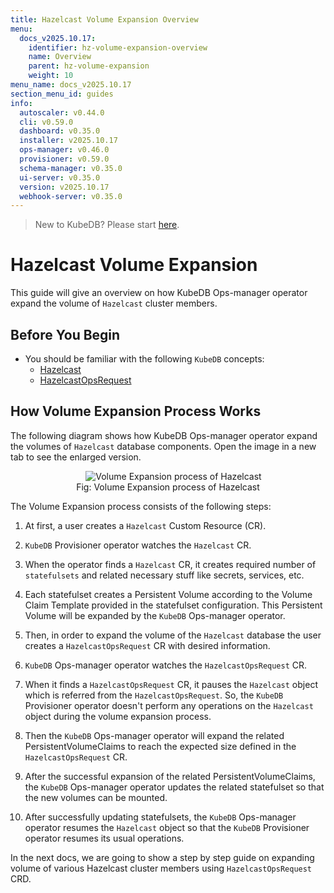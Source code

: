 ```yaml
---
title: Hazelcast Volume Expansion Overview
menu:
  docs_v2025.10.17:
    identifier: hz-volume-expansion-overview
    name: Overview
    parent: hz-volume-expansion
    weight: 10
menu_name: docs_v2025.10.17
section_menu_id: guides
info:
  autoscaler: v0.44.0
  cli: v0.59.0
  dashboard: v0.35.0
  installer: v2025.10.17
  ops-manager: v0.46.0
  provisioner: v0.59.0
  schema-manager: v0.35.0
  ui-server: v0.35.0
  version: v2025.10.17
  webhook-server: v0.35.0
---
```


> New to KubeDB? Please start [here](/docs/v2025.10.17/README).

# Hazelcast Volume Expansion

This guide will give an overview on how KubeDB Ops-manager operator expand the volume of `Hazelcast` cluster members.

## Before You Begin

- You should be familiar with the following `KubeDB` concepts:
  - [Hazelcast](/docs/v2025.10.17/guides/hazelcast/concepts/hazelcast)
  - [HazelcastOpsRequest](/docs/v2025.10.17/guides/hazelcast/concepts/hazelcast-opsrequest)

## How Volume Expansion Process Works

The following diagram shows how KubeDB Ops-manager operator expand the volumes of `Hazelcast` database components. Open the image in a new tab to see the enlarged version.

<figure align="center">
    <img alt="Volume Expansion process of Hazelcast" src="/docs/v2025.10.17/images/day-2-operation/hazelcast/hz-volume-expansion.svg">
<figcaption align="center">Fig: Volume Expansion process of Hazelcast</figcaption>
</figure>

The Volume Expansion process consists of the following steps:

1. At first, a user creates a `Hazelcast` Custom Resource (CR).

2. `KubeDB` Provisioner operator watches the `Hazelcast` CR.

3. When the operator finds a `Hazelcast` CR, it creates required number of `statefulsets` and related necessary stuff like secrets, services, etc.

4. Each statefulset creates a Persistent Volume according to the Volume Claim Template provided in the statefulset configuration. This Persistent Volume will be expanded by the `KubeDB` Ops-manager operator.

5. Then, in order to expand the volume of the `Hazelcast` database the user creates a `HazelcastOpsRequest` CR with desired information.

6. `KubeDB` Ops-manager operator watches the `HazelcastOpsRequest` CR.

7. When it finds a `HazelcastOpsRequest` CR, it pauses the `Hazelcast` object which is referred from the `HazelcastOpsRequest`. So, the `KubeDB` Provisioner operator doesn't perform any operations on the `Hazelcast` object during the volume expansion process.

8. Then the `KubeDB` Ops-manager operator will expand the related PersistentVolumeClaims to reach the expected size defined in the `HazelcastOpsRequest` CR.

9. After the successful expansion of the related PersistentVolumeClaims, the `KubeDB` Ops-manager operator updates the related statefulset so that the new volumes can be mounted.

10. After successfully updating statefulsets, the `KubeDB` Ops-manager operator resumes the `Hazelcast` object so that the `KubeDB` Provisioner operator resumes its usual operations.

In the next docs, we are going to show a step by step guide on expanding volume of various Hazelcast cluster members using `HazelcastOpsRequest` CRD.

